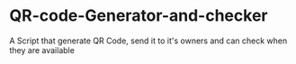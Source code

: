 # QR-code-Generator-and-checker
A Script that generate QR Code, send it to it's owners and can check when they are available
